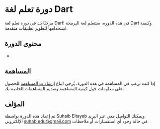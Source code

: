 # دورة تعلم لغة Dart

مرحبًا بك في دورة تعلم لغة Dart! في هذه الدورة، ستتعلم لغة البرمجة Dart وكيفية استخدامها لتطوير تطبيقات متقدمة.

## محتوى الدورة
-

## المساهمة

إذا كنت ترغب في المساهمة في هذه الدورة، يُرجى اتباع [إرشادات المساهمة](CONTRIBUTING.md) للحصول على معلومات حول كيفية المساهمة وتقديم المساهمات الخاصة بك.

## المؤلف

تم إعداد هذه الدورة بواسطة Suhaib Eltayeb ويمكنك التواصل معي عبر البريد الإلكتروني suhab.edu@gmail.com في حالة وجود أي استفسارات أو ملاحظات.
